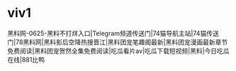 # viv1
黑料网-0625-黑料不打烊入口|Telegram频道传送门|74猫导航主站|74猫传送门|78黑料网|黑料影后空降热搜晋江|黑料团宠笔趣阁最新|黑料团宠漫画最新章节免费阅读|黑料团宠贺然全集免费阅读|吃瓜看片av|吃瓜下载短视频|黑料|今日吃瓜在线|881比鸭
